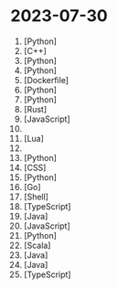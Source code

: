 # 2023-07-30

1. [](https://github.comundefined "Generative Models by Stability AI") [Python]
2. [](https://github.comundefined "A modern high-performance open source message queuing system") [C++]
3. [](https://github.comundefined "Linux, Jenkins, AWS, SRE, Prometheus, Docker, Python, Ansible, Git, Kubernetes, Terraform, OpenStack, SQL, NoSQL, Azure, GCP, DNS, Elastic, Network, Virtualization. DevOps Interview Questions") [Python]
4. [](https://github.comundefined "A powerful and modular stable diffusion GUI with a graph/nodes interface.") [Python]
5. [](https://github.comundefined "✅ The Node.js best practices list (July 2023)") [Dockerfile]
6. [](https://github.comundefined "CodeGeeX2: A More Powerful Multilingual Code Generation Model") [Python]
7. [](https://github.comundefined "Book_4_《矩阵力量》 | 鸢尾花书：从加减乘除到机器学习；上架！") [Python]
8. [](https://github.comundefined "Unofficial Bitwarden compatible server written in Rust, formerly known as bitwarden_rs") [Rust]
9. [](https://github.comundefined "Collection of publicly available IPTV channels from all over the world") [JavaScript]
10. [](https://github.comundefined "A huge chunk of my personal notes since I started playing CTFs and working as a Red Teamer.") 
11. [](https://github.comundefined "🦍 The Cloud-Native API Gateway") [Lua]
12. [](https://github.comundefined "Master programming by recreating your favorite technologies from scratch.") 
13. [](https://github.comundefined "Stable Diffusion web UI") [Python]
14. [](https://github.comundefined "经济学人(含音频)、纽约客、卫报、连线、大西洋月刊等英语杂志免费下载,支持epub、mobi、pdf格式, 每周更新") [CSS]
15. [](https://github.comundefined "Stable Diffusion with Core ML on Apple Silicon") [Python]
16. [](https://github.comundefined "RocksDB/LevelDB inspired key-value database in Go") [Go]
17. [](https://github.comundefined "I am using this repository to document my journey learning about DevOps. I began this process on January 1, 2022, and plan to continue until March 31. I will be dedicating one hour each day, including weekends, to gaining a foundational understanding of the various aspects of DevOps. This will be a 90-day intensive study period. 2022 & 2023 inc.") [Shell]
18. [](https://github.comundefined "CLI tool for Angular") [TypeScript]
19. [](https://github.comundefined "Spring Boot") [Java]
20. [](https://github.comundefined "🌈一个跨平台的划词翻译软件 | A cross-platform software for text translation.") [JavaScript]
21. [](https://github.comundefined "Run Llama 2 locally with gradio UI on GPU or CPU from anywhere (Linux/Windows/Mac). Supporting Llama-2-7B/13B/70B with 8-bit, 4-bit. Supporting GPU inference (6 GB VRAM) and CPU inference.") [Python]
22. [](https://github.comundefined "Source code for Twitter's Recommendation Algorithm") [Scala]
23. [](https://github.comundefined "Apache Hive") [Java]
24. [](https://github.comundefined "Style and Grammar Checker for 25+ Languages") [Java]
25. [](https://github.comundefined "Delightful JavaScript Testing.") [TypeScript]
